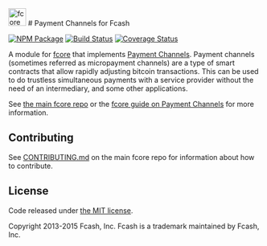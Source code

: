 <img src="http://www.fcash.cash/css/images/module-channel.png" alt="fcore payment channels" height="35">
# Payment Channels for Fcash

[![NPM Package](https://img.shields.io/npm/v/fcash-channel.svg?style=flat-square)](https://www.npmjs.org/package/fcash-channel)
[![Build Status](https://img.shields.io/travis/fcash-project/fcash-channel.svg?branch=master&style=flat-square)](https://travis-ci.org/fcash-project/fcash-channel)
[![Coverage Status](https://img.shields.io/coveralls/fcash-project/fcash-channel.svg?style=flat-square)](https://coveralls.io/r/fcash-project/fcash-channel)


A module for [fcore][fcore] that implements [Payment Channels][channel]. Payment channels (sometimes referred as micropayment channels) are a type of smart contracts that allow rapidly adjusting bitcoin transactions. This can be used to do trustless simultaneous payments with a service provider without the need of an intermediary, and some other applications.

See [the main fcore repo][fcore] or the [fcore guide on Payment Channels](http://www.fcash.cash/guide/module/channel/index.html) for more information.

## Contributing

See [CONTRIBUTING.md](https://github.com/fcash-project/fcore/blob/master/CONTRIBUTING.md) on the main fcore repo for information about how to contribute.

## License

Code released under [the MIT license](https://github.com/fcash-project/fcore/blob/master/LICENSE).

Copyright 2013-2015 Fcash, Inc. Fcash is a trademark maintained by Fcash, Inc.

[fcore]: https://github.com/fcash-project/fcore
[channel]: https://bitcoin.org/en/developer-guide#micropayment-channel
